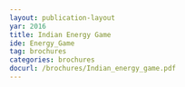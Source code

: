 ```yaml
---
layout: publication-layout
yar: 2016
title: Indian Energy Game
ide: Energy_Game
tag: brochures
categories: brochures
docurl: /brochures/Indian_energy_game.pdf
---
```

